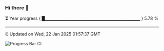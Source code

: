 ### Hi there 👋

⏳ Year progress { █▁▁▁▁▁▁▁▁▁▁▁▁▁▁▁▁▁▁▁▁▁▁▁▁▁▁▁▁▁ } 5.78 %

---

⏰ Updated on Wed, 22 Jan 2025 01:57:37 GMT

![Progress Bar CI](https://github.com/IshwaranRudhara/GIT-ACTION/workflows/Progress%20Bar%20CI/badge.svg)

